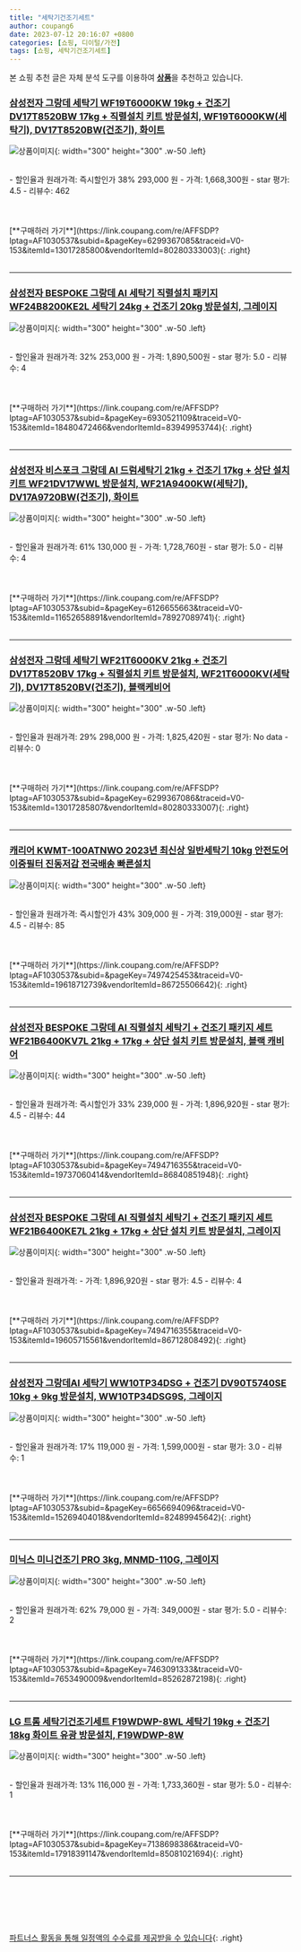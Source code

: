 ```yaml
---
title: "세탁기건조기세트"
author: coupang6
date: 2023-07-12 20:16:07 +0800
categories: [쇼핑, 디이털/가전]
tags: [쇼핑, 세탁기건조기세트]
---
```


본 쇼핑 추천 글은 자체 분석 도구를 이용하여 [**상품**](https://link.coupang.com/a/bao1ui)을 추천하고 있습니다.

### [삼성전자 그랑데 세탁기 WF19T6000KW 19kg + 건조기 DV17T8520BW 17kg + 직렬설치 키트 방문설치, WF19T6000KW(세탁기), DV17T8520BW(건조기), 화이트](https://link.coupang.com/re/AFFSDP?lptag=AF1030537&subid=&pageKey=6299367085&traceid=V0-153&itemId=13017285800&vendorItemId=80280333003)

![상품이미지](https://thumbnail9.coupangcdn.com/thumbnails/remote/230x230ex/image/retail/images/2441661629776704-ffa7c4a7-49e2-4f98-9f69-3a9e86c16714.jpg){: width="300" height="300" .w-50 .left}


<br>
- 할인율과 원래가격: 즉시할인가 38%  293,000   원
- 가격: 1,668,300원
- star 평가: 4.5
- 리뷰수: 462
<br>
<br>
<br>
<br>
[**구매하러 가기**](https://link.coupang.com/re/AFFSDP?lptag=AF1030537&subid=&pageKey=6299367085&traceid=V0-153&itemId=13017285800&vendorItemId=80280333003){: .right}
<br>
<br>

---

### [삼성전자 BESPOKE 그랑데 AI 세탁기 직렬설치 패키지 WF24B8200KE2L 세탁기 24kg + 건조기 20kg 방문설치, 그레이지](https://link.coupang.com/re/AFFSDP?lptag=AF1030537&subid=&pageKey=6930521109&traceid=V0-153&itemId=18480472466&vendorItemId=83949953744)

![상품이미지](https://thumbnail7.coupangcdn.com/thumbnails/remote/230x230ex/image/rs_quotation_api/jgkecnko/40e77a4e260c478f933b02e23db2d376.jpg){: width="300" height="300" .w-50 .left}


<br>
- 할인율과 원래가격: 32%  253,000   원
- 가격: 1,890,500원
- star 평가: 5.0
- 리뷰수: 4
<br>
<br>
<br>
<br>
[**구매하러 가기**](https://link.coupang.com/re/AFFSDP?lptag=AF1030537&subid=&pageKey=6930521109&traceid=V0-153&itemId=18480472466&vendorItemId=83949953744){: .right}
<br>
<br>

---

### [삼성전자 비스포크 그랑데 AI 드럼세탁기 21kg + 건조기 17kg + 상단 설치 키트 WF21DV17WWL 방문설치, WF21A9400KW(세탁기), DV17A9720BW(건조기), 화이트](https://link.coupang.com/re/AFFSDP?lptag=AF1030537&subid=&pageKey=6126655663&traceid=V0-153&itemId=11652658891&vendorItemId=78927089741)

![상품이미지](https://thumbnail8.coupangcdn.com/thumbnails/remote/230x230ex/image/retail/images/2980489152645257-4e3a1f50-9fb5-4ca2-a940-69cf4b52ed2b.jpg){: width="300" height="300" .w-50 .left}


<br>
- 할인율과 원래가격: 61%  130,000   원
- 가격: 1,728,760원
- star 평가: 5.0
- 리뷰수: 4
<br>
<br>
<br>
<br>
[**구매하러 가기**](https://link.coupang.com/re/AFFSDP?lptag=AF1030537&subid=&pageKey=6126655663&traceid=V0-153&itemId=11652658891&vendorItemId=78927089741){: .right}
<br>
<br>

---

### [삼성전자 그랑데 세탁기 WF21T6000KV 21kg + 건조기 DV17T8520BV 17kg + 직렬설치 키트 방문설치, WF21T6000KV(세탁기), DV17T8520BV(건조기), 블랙케비어](https://link.coupang.com/re/AFFSDP?lptag=AF1030537&subid=&pageKey=6299367086&traceid=V0-153&itemId=13017285807&vendorItemId=80280333007)

![상품이미지](https://thumbnail7.coupangcdn.com/thumbnails/remote/230x230ex/image/retail/images/2012424716327749-c11d935c-1c61-4378-a451-c4e78b751bf8.jpg){: width="300" height="300" .w-50 .left}


<br>
- 할인율과 원래가격: 29%  298,000   원
- 가격: 1,825,420원
- star 평가: No data
- 리뷰수: 0
<br>
<br>
<br>
<br>
[**구매하러 가기**](https://link.coupang.com/re/AFFSDP?lptag=AF1030537&subid=&pageKey=6299367086&traceid=V0-153&itemId=13017285807&vendorItemId=80280333007){: .right}
<br>
<br>

---

### [캐리어 KWMT-100ATNWO 2023년 최신상 일반세탁기 10kg 안전도어 이중필터 진동저감 전국배송 빠른설치](https://link.coupang.com/re/AFFSDP?lptag=AF1030537&subid=&pageKey=7497425453&traceid=V0-153&itemId=19618712739&vendorItemId=86725506642)

![상품이미지](https://thumbnail9.coupangcdn.com/thumbnails/remote/230x230ex/image/vendor_inventory/8e65/bb3201b1c33773603ead72892e3ecb1486a9b5784ef2933303667fef41a4.jpg){: width="300" height="300" .w-50 .left}


<br>
- 할인율과 원래가격: 즉시할인가 43%  309,000   원
- 가격: 319,000원
- star 평가: 4.5
- 리뷰수: 85
<br>
<br>
<br>
<br>
[**구매하러 가기**](https://link.coupang.com/re/AFFSDP?lptag=AF1030537&subid=&pageKey=7497425453&traceid=V0-153&itemId=19618712739&vendorItemId=86725506642){: .right}
<br>
<br>

---

### [삼성전자 BESPOKE 그랑데 AI 직렬설치 세탁기 + 건조기 패키지 세트 WF21B6400KV7L 21kg + 17kg + 상단 설치 키트 방문설치, 블랙 캐비어](https://link.coupang.com/re/AFFSDP?lptag=AF1030537&subid=&pageKey=7494716355&traceid=V0-153&itemId=19737060414&vendorItemId=86840851948)

![상품이미지](https://thumbnail9.coupangcdn.com/thumbnails/remote/230x230ex/image/retail/images/2023/08/10/16/6/69d72623-99be-45ca-9528-666607ecd85c.jpg){: width="300" height="300" .w-50 .left}


<br>
- 할인율과 원래가격: 즉시할인가 33%  239,000   원
- 가격: 1,896,920원
- star 평가: 4.5
- 리뷰수: 44
<br>
<br>
<br>
<br>
[**구매하러 가기**](https://link.coupang.com/re/AFFSDP?lptag=AF1030537&subid=&pageKey=7494716355&traceid=V0-153&itemId=19737060414&vendorItemId=86840851948){: .right}
<br>
<br>

---

### [삼성전자 BESPOKE 그랑데 AI 직렬설치 세탁기 + 건조기 패키지 세트 WF21B6400KE7L 21kg + 17kg + 상단 설치 키트 방문설치, 그레이지](https://link.coupang.com/re/AFFSDP?lptag=AF1030537&subid=&pageKey=7494716355&traceid=V0-153&itemId=19605715561&vendorItemId=86712808492)

![상품이미지](https://thumbnail7.coupangcdn.com/thumbnails/remote/230x230ex/image/retail/images/2023/07/27/18/3/282dfe2d-5c88-4c84-a3ea-feafc95772b8.jpg){: width="300" height="300" .w-50 .left}


<br>
- 할인율과 원래가격: 
- 가격: 1,896,920원
- star 평가: 4.5
- 리뷰수: 4
<br>
<br>
<br>
<br>
[**구매하러 가기**](https://link.coupang.com/re/AFFSDP?lptag=AF1030537&subid=&pageKey=7494716355&traceid=V0-153&itemId=19605715561&vendorItemId=86712808492){: .right}
<br>
<br>

---

### [삼성전자 그랑데AI 세탁기 WW10TP34DSG + 건조기 DV90T5740SE 10kg + 9kg 방문설치, WW10TP34DSG9S, 그레이지](https://link.coupang.com/re/AFFSDP?lptag=AF1030537&subid=&pageKey=6656694096&traceid=V0-153&itemId=15269404018&vendorItemId=82489945642)

![상품이미지](https://thumbnail7.coupangcdn.com/thumbnails/remote/230x230ex/image/retail/images/3667716318219978-03a76650-4cc7-43b0-a8da-7c49fbad5aaf.jpg){: width="300" height="300" .w-50 .left}


<br>
- 할인율과 원래가격: 17%  119,000   원
- 가격: 1,599,000원
- star 평가: 3.0
- 리뷰수: 1
<br>
<br>
<br>
<br>
[**구매하러 가기**](https://link.coupang.com/re/AFFSDP?lptag=AF1030537&subid=&pageKey=6656694096&traceid=V0-153&itemId=15269404018&vendorItemId=82489945642){: .right}
<br>
<br>

---

### [미닉스 미니건조기 PRO 3kg, MNMD-110G, 그레이지](https://link.coupang.com/re/AFFSDP?lptag=AF1030537&subid=&pageKey=7463091333&traceid=V0-153&itemId=7653490009&vendorItemId=85262872198)

![상품이미지](https://thumbnail6.coupangcdn.com/thumbnails/remote/230x230ex/image/vendor_inventory/f105/357f044ce66442e5eceda7da945687caf0e5353b16dad0ff334ee643a1dc.jpg){: width="300" height="300" .w-50 .left}


<br>
- 할인율과 원래가격: 62%  79,000   원
- 가격: 349,000원
- star 평가: 5.0
- 리뷰수: 2
<br>
<br>
<br>
<br>
[**구매하러 가기**](https://link.coupang.com/re/AFFSDP?lptag=AF1030537&subid=&pageKey=7463091333&traceid=V0-153&itemId=7653490009&vendorItemId=85262872198){: .right}
<br>
<br>

---

### [LG 트롬 세탁기건조기세트 F19WDWP-8WL 세탁기 19kg + 건조기 18kg 화이트 유광 방문설치, F19WDWP-8W](https://link.coupang.com/re/AFFSDP?lptag=AF1030537&subid=&pageKey=7138698386&traceid=V0-153&itemId=17918391147&vendorItemId=85081021694)

![상품이미지](https://thumbnail6.coupangcdn.com/thumbnails/remote/230x230ex/image/retail/images/2023/02/15/13/2/5c4306eb-481f-42bc-8750-8a36f9d37435.png){: width="300" height="300" .w-50 .left}


<br>
- 할인율과 원래가격: 13%  116,000   원
- 가격: 1,733,360원
- star 평가: 5.0
- 리뷰수: 1
<br>
<br>
<br>
<br>
[**구매하러 가기**](https://link.coupang.com/re/AFFSDP?lptag=AF1030537&subid=&pageKey=7138698386&traceid=V0-153&itemId=17918391147&vendorItemId=85081021694){: .right}
<br>
<br>

---
<br><br><br><br><br> [파트너스 활동을 통해 일정액의 수수료를 제공받을 수 있습니다](https://link.coupang.com/a/bao1ui){: .right}